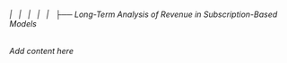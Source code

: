 ###### |   |   |   |   |   ├── Long-Term Analysis of Revenue in Subscription-Based Models

*Add content here*